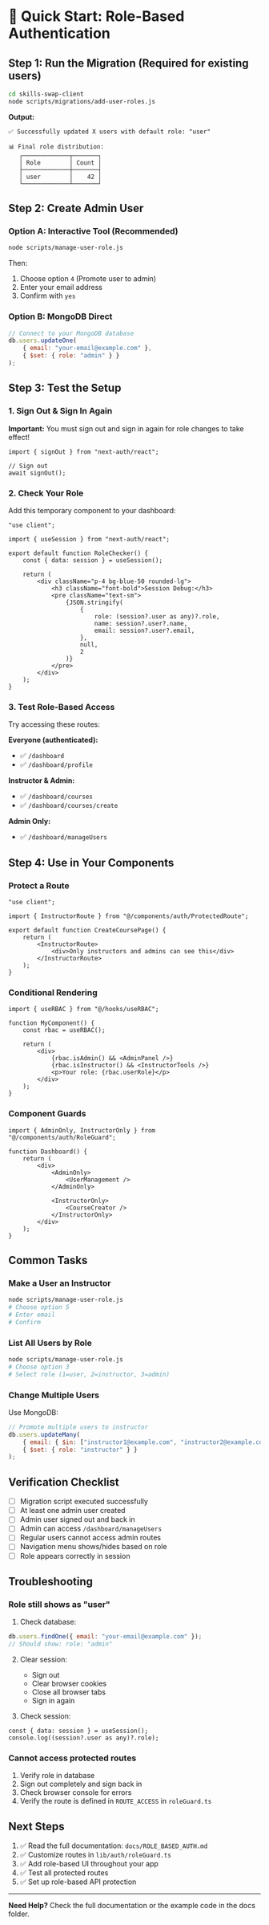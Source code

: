 # 🚀 Quick Start: Role-Based Authentication

## Step 1: Run the Migration (Required for existing users)

```bash
cd skills-swap-client
node scripts/migrations/add-user-roles.js
```

**Output:**

```
✅ Successfully updated X users with default role: "user"

📊 Final role distribution:
   ┌─────────────┬───────┐
   │ Role        │ Count │
   ├─────────────┼───────┤
   │ user        │    42 │
   └─────────────┴───────┘
```

## Step 2: Create Admin User

### Option A: Interactive Tool (Recommended)

```bash
node scripts/manage-user-role.js
```

Then:

1. Choose option `4` (Promote user to admin)
2. Enter your email address
3. Confirm with `yes`

### Option B: MongoDB Direct

```javascript
// Connect to your MongoDB database
db.users.updateOne(
    { email: "your-email@example.com" },
    { $set: { role: "admin" } }
);
```

## Step 3: Test the Setup

### 1. Sign Out & Sign In Again

**Important:** You must sign out and sign in again for role changes to take effect!

```tsx
import { signOut } from "next-auth/react";

// Sign out
await signOut();
```

### 2. Check Your Role

Add this temporary component to your dashboard:

```tsx
"use client";

import { useSession } from "next-auth/react";

export default function RoleChecker() {
    const { data: session } = useSession();

    return (
        <div className="p-4 bg-blue-50 rounded-lg">
            <h3 className="font-bold">Session Debug:</h3>
            <pre className="text-sm">
                {JSON.stringify(
                    {
                        role: (session?.user as any)?.role,
                        name: session?.user?.name,
                        email: session?.user?.email,
                    },
                    null,
                    2
                )}
            </pre>
        </div>
    );
}
```

### 3. Test Role-Based Access

Try accessing these routes:

**Everyone (authenticated):**

-   ✅ `/dashboard`
-   ✅ `/dashboard/profile`

**Instructor & Admin:**

-   ✅ `/dashboard/courses`
-   ✅ `/dashboard/courses/create`

**Admin Only:**

-   ✅ `/dashboard/manageUsers`

## Step 4: Use in Your Components

### Protect a Route

```tsx
"use client";

import { InstructorRoute } from "@/components/auth/ProtectedRoute";

export default function CreateCoursePage() {
    return (
        <InstructorRoute>
            <div>Only instructors and admins can see this</div>
        </InstructorRoute>
    );
}
```

### Conditional Rendering

```tsx
import { useRBAC } from "@/hooks/useRBAC";

function MyComponent() {
    const rbac = useRBAC();

    return (
        <div>
            {rbac.isAdmin() && <AdminPanel />}
            {rbac.isInstructor() && <InstructorTools />}
            <p>Your role: {rbac.userRole}</p>
        </div>
    );
}
```

### Component Guards

```tsx
import { AdminOnly, InstructorOnly } from "@/components/auth/RoleGuard";

function Dashboard() {
    return (
        <div>
            <AdminOnly>
                <UserManagement />
            </AdminOnly>

            <InstructorOnly>
                <CourseCreator />
            </InstructorOnly>
        </div>
    );
}
```

## Common Tasks

### Make a User an Instructor

```bash
node scripts/manage-user-role.js
# Choose option 5
# Enter email
# Confirm
```

### List All Users by Role

```bash
node scripts/manage-user-role.js
# Choose option 3
# Select role (1=user, 2=instructor, 3=admin)
```

### Change Multiple Users

Use MongoDB:

```javascript
// Promote multiple users to instructor
db.users.updateMany(
    { email: { $in: ["instructor1@example.com", "instructor2@example.com"] } },
    { $set: { role: "instructor" } }
);
```

## Verification Checklist

-   [ ] Migration script executed successfully
-   [ ] At least one admin user created
-   [ ] Admin user signed out and back in
-   [ ] Admin can access `/dashboard/manageUsers`
-   [ ] Regular users cannot access admin routes
-   [ ] Navigation menu shows/hides based on role
-   [ ] Role appears correctly in session

## Troubleshooting

### Role still shows as "user"

1. Check database:

```javascript
db.users.findOne({ email: "your-email@example.com" });
// Should show: role: "admin"
```

2. Clear session:

    - Sign out
    - Clear browser cookies
    - Close all browser tabs
    - Sign in again

3. Check session:

```tsx
const { data: session } = useSession();
console.log((session?.user as any)?.role);
```

### Cannot access protected routes

1. Verify role in database
2. Sign out completely and sign back in
3. Check browser console for errors
4. Verify the route is defined in `ROUTE_ACCESS` in `roleGuard.ts`

## Next Steps

1. ✅ Read the full documentation: `docs/ROLE_BASED_AUTH.md`
2. ✅ Customize routes in `lib/auth/roleGuard.ts`
3. ✅ Add role-based UI throughout your app
4. ✅ Test all protected routes
5. ✅ Set up role-based API protection

---

**Need Help?** Check the full documentation or the example code in the docs folder.
